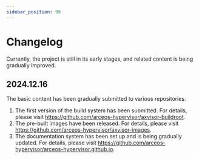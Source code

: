 ```yaml
---
sidebar_position: 99
---
```


# Changelog

Currently, the project is still in its early stages, and related content is being gradually improved.

## 2024.12.16

The basic content has been gradually submitted to various repositories.
1. The first version of the build system has been submitted. For details, please visit https://github.com/arceos-hypervisor/axvisor-buildroot.
2. The pre-built images have been released. For details, please visit https://github.com/arceos-hypervisor/axvisor-images.
3. The documentation system has been set up and is being gradually updated. For details, please visit https://github.com/arceos-hypervisor/arceos-hypervisor.github.io.

